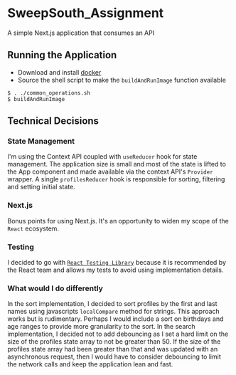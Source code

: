 # SweepSouth_Assignment

A simple Next.js application that consumes an API

## Running the Application

- Download and install [docker](https://www.docker.com/)
- Source the shell script to make the `buildAndRunImage` function available

```
$ . ./common_operations.sh
$ buildAndRunImage
```

## Technical Decisions

### State Management

I'm using the Context API coupled with `useReducer` hook for state management. The application size is small and most of the state is lifted to the App component and made available via the context API's `Provider` wrapper. A single `profilesReducer` hook is responsible for sorting, filtering and setting initial state.

### Next.js

Bonus points for using Next.js. It's an opportunity to widen my scope of the `React` ecosystem.

### Testing

I decided to go with [`React Testing Library`](https://testing-library.com/docs/) because it is recommended by the React team and allows my tests to avoid using implementation details.

### What would I do differently

In the sort implementation, I decided to sort profiles by the first and last names using javascripts `localCompare` method for strings. This approach works but is rudimentary. Perhaps I would include a sort on birthdays and age ranges to provide more granularity to the sort.
In the search implementation, I decided not to add debouncing as I set a hard limit on the size of the profiles state array to not be greater than 50. If the size of the profiles state array had been greater than that and was updated with an asynchronous request, then I would have to consider debouncing to limit the network calls and keep the application lean and fast.

